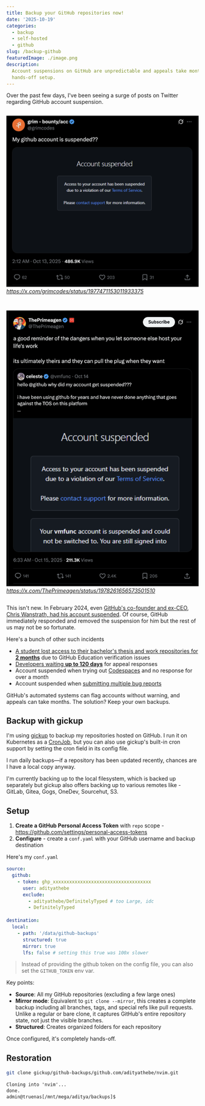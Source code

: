 ```yaml
---
title: Backup your GitHub repositories now!
date: '2025-10-19'
categories:
  - backup
  - self-hosted
  - github
slug: /backup-github
featuredImage: ./image.png
description:
  Account suspensions on GitHub are unpredictable and appeals take months. Here's how I use gickup to automatically backup all my repositories daily with a simple,
  hands-off setup.
---
```


Over the past few days, I've been seeing a surge of posts on Twitter regarding GitHub account suspension.

<div style="display: flex; gap: 1em; flex-wrap: wrap;">

![](./grimcodes-github-suspended.png)
_https://x.com/grimcodes/status/1977471153011933375_

![](./vmfunc-github-suspended.png)
_https://x.com/ThePrimeagen/status/1978261656573501510_

</div>

This isn't new. In February 2024, even [GitHub's co-founder and ex-CEO, Chris Wanstrath, had his account suspended](https://news.ycombinator.com/item?id=39267200).
Of course, GitHub immediately responded and removed the suspension for him but the rest of us may not be so fortunate.

Here's a bunch of other such incidents

- [A student lost access to their bachelor's thesis and work repositories for **2 months**](https://github.com/orgs/community/discussions/171069) due to GitHub Education verification issues
- [Developers waiting **up to 120 days**](https://github.com/orgs/community/discussions/116763) for appeal responses
- Account suspended when trying out [Codespaces](https://github.com/orgs/community/discussions/48787) and no response for over a month
- Account suspended when [submitting multiple bug reports](https://github.com/orgs/community/discussions/48787#discussioncomment-5296577)

GitHub's automated systems can flag accounts without warning, and appeals can take months. The solution? Keep your own backups.

## Backup with gickup

I'm using [gickup](https://github.com/cooperspencer/gickup) to backup my repositories hosted on GitHub. I run it on Kubernetes as a [CronJob](https://github.com/adityathebe/homelab/blob/main/kubernetes/apps/default/gickup/helmrelease.yaml), but you can also use gickup's built-in cron support by setting the cron field in its config file.

I run daily backups—if a repository has been updated recently, chances are I have a local copy anyway.

I'm currently backing up to the local filesystem, which is backed up separately but gickup also offers backing up to various remotes like - GitLab, Gitea, Gogs, OneDev, Sourcehut, S3.

## Setup

1. **Create a GitHub Personal Access Token** with `repo` scope - https://github.com/settings/personal-access-tokens
2. **Configure** - create a `conf.yaml` with your GitHub username and backup destination

Here's my `conf.yaml`

```yaml
source:
  github:
    - token: ghp_xxxxxxxxxxxxxxxxxxxxxxxxxxxxxxxxxxxx
      user: adityathebe
      exclude:
        - adityathebe/DefinitelyTyped # too Large, idc
        - DefinitelyTyped

destination:
  local:
    - path: '/data/github-backups'
      structured: true
      mirror: true
      lfs: false # setting this true was 100x slower
```

> Instead of providing the github token on the config file, you can also set the `GITHUB_TOKEN` env var.

Key points:

- **Source**: All my GitHub repositories (excluding a few large ones)
- **Mirror mode**: Equivalent to `git clone --mirror`, this creates a complete backup including all branches, tags, and special refs like pull requests. Unlike a regular or bare clone, it captures GitHub's entire repository state, not just the visible branches.
- **Structured**: Creates organized folders for each repository

Once configured, it's completely hands-off.

## Restoration

```sh
git clone gickup/github-backups/github.com/adityathebe/nvim.git
```

```output
Cloning into 'nvim'...
done.
admin@truenas[/mnt/mega/aditya/backups]$
```
